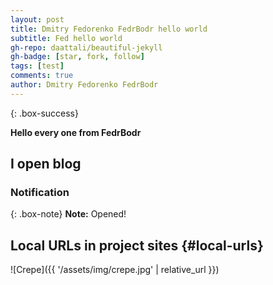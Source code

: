 ```yaml
---
layout: post
title: Dmitry Fedorenko FedrBodr hello world
subtitle: Fed hello world
gh-repo: daattali/beautiful-jekyll
gh-badge: [star, fork, follow]
tags: [test]
comments: true
author: Dmitry Fedorenko FedrBodr
---
```


{: .box-success}


**Hello every one from FedrBodr**

## I open blog


### Notification

{: .box-note}
**Note:** Opened!



## Local URLs in project sites {#local-urls}

![Crepe]({{ '/assets/img/crepe.jpg' | relative_url }})
